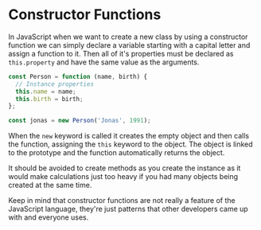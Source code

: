 # Constructor Functions

In JavaScript when we want to create a new class by using a constructor function we can simply declare a variable starting with a capital letter and assign a function to it. Then all of it's properties must be declared as `this.property` and have the same value as the arguments.

```javascript
const Person = function (name, birth) {
  // Instance properties
  this.name = name;
  this.birth = birth;
};

const jonas = new Person('Jonas', 1991);
```

When the `new` keyword is called it creates the empty object and then calls the function, assigning the `this` keyword to the object. The object is linked to the prototype and the function automatically returns the object.

It should be avoided to create methods as you create the instance as it would make calculations just too heavy if you had many objects being created at the same time.

Keep in mind that constructor functions are not really a feature of the JavaScript language, they're just patterns that other developers came up with and everyone uses.
